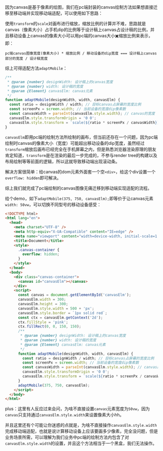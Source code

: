 因为canvas是基于像素的绘图，我们在pc端封装的canvas绘制方法如果想直接迁移至移动端并实现移动端适配，可以使用如下思路：

使用`transform`的`scale`对画布进行缩放，缩放比例的计算并不难，思路就是canvas（像素大小）占手机dip的比例等于设计稿上canvas占设计稿的比例，并且移动设备上canvas的像素大小可以用pc端的canvas大小✖️缩放比例来表示，即：

~~~
pc端canvas图像宽度(像素大小) * 缩放比例 / 移动设备的dip宽度 === 设计稿上canvas部分的宽度 / 设计稿宽度
~~~

综上可得适配方法`adaptMobile`：

~~~js
/**
 * @param {number} designWidth: 设计稿上的canvas宽度
 * @param {number} width: 设计稿的宽度
 * @param {Element} canvasElm: canvas元素
 */
function adaptMobile(designWidth, width, canvasElm) {
  const ratio = designWidth / width; // 目标canvas占屏幕的宽度比例
  const screenPx = screen.width; // 当前设备的宽度dip像素数
  const canvasWidth = parseInt(canvasElm.style.width); // canvas的宽度
  canvasElm.style.transformOrigin = '0 0';
  canvasElm.style.transform = `scale(${ratio * screenPx / canvasWidth})`;
}
~~~

`canvasElm`即用pc端的绘制方法所绘制的画布，但当前还存在一个问题，因为pc端绘制时canvas的像素大小（宽度）可能超出移动设备的dip宽度，虽然经过`transform`缩放后画布已经完全在手机屏幕之内，但是熟悉浏览器渲染原理的朋友肯定知道，`transform`是在渲染的最后一步完成的，不参与render tree的构建以及布局绘制等等前面的逻辑，所以这就导致移动端出现滚动条。

解决方案很简单：给canvas的dom元素外面套一个空`<div>`，给这个div设置一个`overflow: hidden`即可解决。

综上我们就完成了pc端绘制的canvas图像无痛迁移到移动端实现适配的流程。

给个demo，如下`adaptMobile(375, 750, canvasElm);`即等价于让canvas元素`width: 50vw`，可以切换不同型号的移动设备感受：

~~~html
<!DOCTYPE html>
<html lang="en">
  <head>
    <meta charset="UTF-8" />
    <meta http-equiv="X-UA-Compatible" content="IE=edge" />
    <meta name="viewport" content="width=device-width, initial-scale=1.0" />
    <title>Document</title>
    <style>
      .canvas-container {
        overflow: hidden;
      }
    </style>
  </head>
  <body>
    <div class="canvas-container">
      <canvas id="canvasElm"></canvas>
    </div>
    <script>
      const canvas = document.getElementById('canvasElm');
      canvasElm.width = 300;
      canvasElm.height = 300;
      canvasElm.style.width = 500 + 'px';
      canvasElm.style.border = `1px solid red`;
      const ctx = canvasElm.getContext('2d');
      ctx.fillStyle = 'pink';
      ctx.fillRect(0, 0, 150, 150);
      /**
       * @param {number} designWidth: 设计稿上的canvas宽度
       * @param {number} width: 设计稿的宽度
       * @param {Element} canvasElm: canvas元素
       */
      function adaptMobile(designWidth, width, canvasElm) {
        const ratio = designWidth / width; // 目标canvas占屏幕的宽度比例
        const screenPx = screen.width; // 当前设备的宽度dip像素数
        const canvasWidth = parseInt(canvasElm.style.width); // canvas的宽度
        canvasElm.style.transformOrigin = '0 0';
        canvasElm.style.transform = `scale(${ratio * screenPx / canvasWidth})`;
      }
      adaptMobile(375, 750, canvasElm);
    </script>
  </body>
</html>
~~~

plus：这里有人反应过来会问，为啥不直接设置`canvas`元素宽度为`50vw`，因为`canvas`只支持通过`canvasElm.style.width`来设置像素大小hh。

并且这里还有个可能让你迷惑的点就是，为啥不直接操作`canvasElm.style.width`完成移动端适配，也就是说计算移动设备上应该要画多少像素，完全没问题，但是业务场景所需，可以理解为我们业务中pc端的绘制方法内包含了对`canvasElm.style.width`的设置，并且这个方法相当于一个黑盒，我们无法操作。